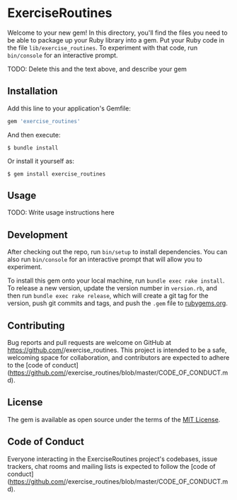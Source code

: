 # ExerciseRoutines

Welcome to your new gem! In this directory, you'll find the files you need to be able to package up your Ruby library into a gem. Put your Ruby code in the file `lib/exercise_routines`. To experiment with that code, run `bin/console` for an interactive prompt.

TODO: Delete this and the text above, and describe your gem

## Installation

Add this line to your application's Gemfile:

```ruby
gem 'exercise_routines'
```

And then execute:

    $ bundle install

Or install it yourself as:

    $ gem install exercise_routines

## Usage

TODO: Write usage instructions here

## Development

After checking out the repo, run `bin/setup` to install dependencies. You can also run `bin/console` for an interactive prompt that will allow you to experiment.

To install this gem onto your local machine, run `bundle exec rake install`. To release a new version, update the version number in `version.rb`, and then run `bundle exec rake release`, which will create a git tag for the version, push git commits and tags, and push the `.gem` file to [rubygems.org](https://rubygems.org).

## Contributing

Bug reports and pull requests are welcome on GitHub at https://github.com/<github username>/exercise_routines. This project is intended to be a safe, welcoming space for collaboration, and contributors are expected to adhere to the [code of conduct](https://github.com/<github username>/exercise_routines/blob/master/CODE_OF_CONDUCT.md).


## License

The gem is available as open source under the terms of the [MIT License](https://opensource.org/licenses/MIT).

## Code of Conduct

Everyone interacting in the ExerciseRoutines project's codebases, issue trackers, chat rooms and mailing lists is expected to follow the [code of conduct](https://github.com/<github username>/exercise_routines/blob/master/CODE_OF_CONDUCT.md).
